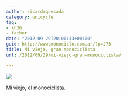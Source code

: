 ```yaml
---
author: ricardoquesada
category: unicycle
tag:
- kh36
- father
date: "2012-09-29T20:00:33+00:00"
guid: http://www.monociclo.com.ar/?p=273
title: Mi viejo, gran monociclista
url: /2012/09/29/mi-viejo-gran-monociclista/

---
```


![](https://lh5.googleusercontent.com/-0CbpmKJ6B0c/UGdSe3WaHSI/AAAAAAAApdA/s8jhProDG2E/s796/IMG_3963.JPG)

Mi viejo, el monociclista.

